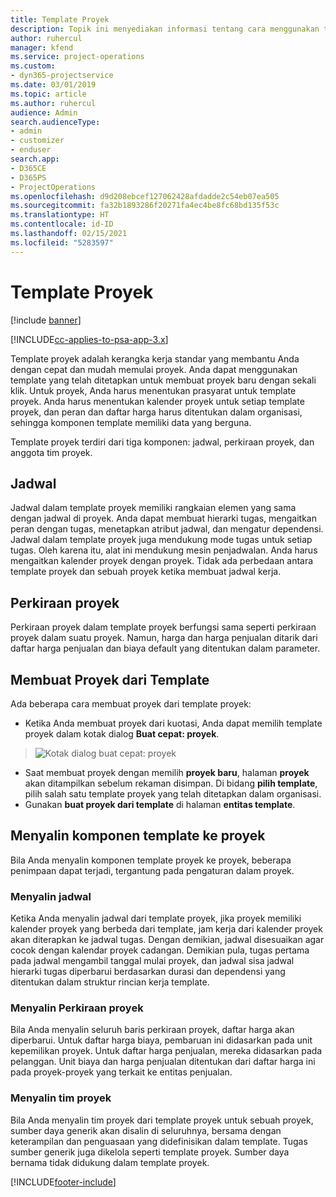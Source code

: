 ```yaml
---
title: Template Proyek
description: Topik ini menyediakan informasi tentang cara menggunakan template proyek untuk konfigurasi proyek cepat.
author: ruhercul
manager: kfend
ms.service: project-operations
ms.custom:
- dyn365-projectservice
ms.date: 03/01/2019
ms.topic: article
ms.author: ruhercul
audience: Admin
search.audienceType:
- admin
- customizer
- enduser
search.app:
- D365CE
- D365PS
- ProjectOperations
ms.openlocfilehash: d9d208ebcef127062428afdadde2c54eb07ea505
ms.sourcegitcommit: fa32b1893286f20271fa4ec4be8fc68bd135f53c
ms.translationtype: HT
ms.contentlocale: id-ID
ms.lasthandoff: 02/15/2021
ms.locfileid: "5283597"
---
```

# <a name="project-templates"></a>Template Proyek 

[!include [banner](../includes/psa-now-project-operations.md)]

[!INCLUDE[cc-applies-to-psa-app-3.x](../includes/cc-applies-to-psa-app-3x.md)]

Template proyek adalah kerangka kerja standar yang membantu Anda dengan cepat dan mudah memulai proyek. Anda dapat menggunakan template yang telah ditetapkan untuk membuat proyek baru dengan sekali klik. Untuk proyek, Anda harus menentukan prasyarat untuk template proyek. Anda harus menentukan kalender proyek untuk setiap template proyek, dan peran dan daftar harga harus ditentukan dalam organisasi, sehingga komponen template memiliki data yang berguna.

Template proyek terdiri dari tiga komponen: jadwal, perkiraan proyek, dan anggota tim proyek.

## <a name="schedule"></a>Jadwal

Jadwal dalam template proyek memiliki rangkaian elemen yang sama dengan jadwal di proyek. Anda dapat membuat hierarki tugas, mengaitkan peran dengan tugas, menetapkan atribut jadwal, dan mengatur dependensi. Jadwal dalam template proyek juga mendukung mode tugas untuk setiap tugas. Oleh karena itu, alat ini mendukung mesin penjadwalan. Anda harus mengaitkan kalender proyek dengan proyek. Tidak ada perbedaan antara template proyek dan sebuah proyek ketika membuat jadwal kerja.

## <a name="project-estimates"></a>Perkiraan proyek

Perkiraan proyek dalam template proyek berfungsi sama seperti perkiraan proyek dalam suatu proyek. Namun, harga dan harga penjualan ditarik dari daftar harga penjualan dan biaya default yang ditentukan dalam parameter.

## <a name="creating-a-project-from-a-template"></a>Membuat Proyek dari Template
 
Ada beberapa cara membuat proyek dari template proyek:

- Ketika Anda membuat proyek dari kuotasi, Anda dapat memilih template proyek dalam kotak dialog **Buat cepat: proyek**.

> ![Kotak dialog buat cepat: proyek](media/project-11.png)

- Saat membuat proyek dengan memilih **proyek baru**, halaman **proyek** akan ditampilkan sebelum rekaman disimpan. Di bidang **pilih template**, pilih salah satu template proyek yang telah ditetapkan dalam organisasi.
- Gunakan **buat proyek dari template** di halaman **entitas template**.

## <a name="copying-components-of-template-to-project"></a>Menyalin komponen template ke proyek

Bila Anda menyalin komponen template proyek ke proyek, beberapa penimpaan dapat terjadi, tergantung pada pengaturan dalam proyek.

### <a name="copying-the-schedule"></a>Menyalin jadwal

Ketika Anda menyalin jadwal dari template proyek, jika proyek memiliki kalender proyek yang berbeda dari template, jam kerja dari kalender proyek akan diterapkan ke jadwal tugas. Dengan demikian, jadwal disesuaikan agar cocok dengan kalendar proyek cadangan. Demikian pula, tugas pertama pada jadwal mengambil tanggal mulai proyek, dan jadwal sisa jadwal hierarki tugas diperbarui berdasarkan durasi dan dependensi yang ditentukan dalam struktur rincian kerja template. 

### <a name="copying-project-estimates"></a>Menyalin Perkiraan proyek 

Bila Anda menyalin seluruh baris perkiraan proyek, daftar harga akan diperbarui. Untuk daftar harga biaya, pembaruan ini didasarkan pada unit kepemilikan proyek. Untuk daftar harga penjualan, mereka didasarkan pada pelanggan. Unit biaya dan harga penjualan ditentukan dari daftar harga ini pada proyek-proyek yang terkait ke entitas penjualan.

### <a name="copying-a-project-team"></a>Menyalin tim proyek

Bila Anda menyalin tim proyek dari template proyek untuk sebuah proyek, sumber daya generik akan disalin di seluruhnya, bersama dengan keterampilan dan penguasaan yang didefinisikan dalam template. Tugas sumber generik juga dikelola seperti template proyek. Sumber daya bernama tidak didukung dalam template proyek.


[!INCLUDE[footer-include](../includes/footer-banner.md)]